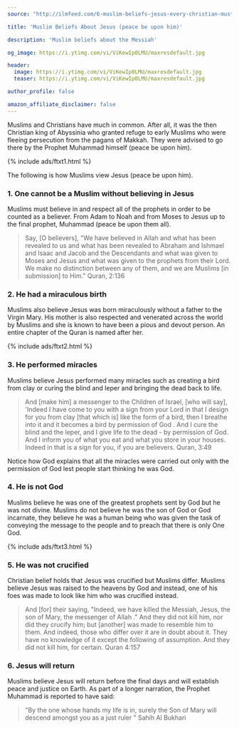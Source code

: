 ```yaml
---
source: "http://ilmfeed.com/6-muslim-beliefs-jesus-every-christian-must-know/"

title: 'Muslim Beliefs About Jesus (peace be upon him)'

description: 'Muslim beliefs about the Messiah'

og_image: https://i.ytimg.com/vi/ViKewIp0LMU/maxresdefault.jpg

header:
  image: https://i.ytimg.com/vi/ViKewIp0LMU/maxresdefault.jpg
  teaser: https://i.ytimg.com/vi/ViKewIp0LMU/maxresdefault.jpg

author_profile: false

amazon_affiliate_disclaimer: false
---
```


Muslims and Christians have much in common. After all, it was the then Christian king of Abyssinia who granted
refuge to early Muslims who were fleeing persecution from the
pagans of Makkah. They were advised to go there by the Prophet Muhammad
himself (peace be upon him).

{% include ads/ftxt1.html %}

The following is how Muslims view Jesus (peace be upon him).

### 1\. One cannot be a Muslim without believing in Jesus

Muslims must believe in and respect all of the prophets in order to be counted
as a believer. From Adam to Noah and from Moses to Jesus up to the final
prophet, Muhammad (peace be upon them all).

> Say, [O believers], "We have believed in Allah and what has been revealed to
us and what has been revealed to Abraham and Ishmael and Isaac and Jacob and
the Descendants and what was given to Moses and Jesus and what was given to
the prophets from their Lord. We make no distinction between any of them, and
we are Muslims [in submission] to Him." Quran, 2:136


### 2\. He had a miraculous birth

Muslims also believe Jesus was born miraculously without a father to the
Virgin Mary. His mother is also respected and venerated across the world by
Muslims and she is known to have been a pious and devout person. An entire
chapter of the Quran is named after her.

{% include ads/ftxt2.html %}

### 3\. He performed miracles

Muslims believe Jesus performed many miracles such as creating a bird from
clay or curing the blind and leper and bringing the dead back to life.

> And [make him] a messenger to the Children of Israel, [who will say],
'Indeed I have come to you with a sign from your Lord in that I design for you
from clay [that which is] like the form of a bird, then I breathe into it and
it becomes a bird by permission of God . And I cure the blind and the leper,
and I give life to the dead - by permission of God. And I inform you of what
you eat and what you store in your houses. Indeed in that is a sign for you,
if you are believers. Quran, 3:49

Notice how God explains that all the miracles were carried out only with the
permission of God lest people start thinking he was God.

### 4. He is not God

Muslims believe he was one of the greatest prophets sent by God but he was not
divine. Muslims do not believe he was the son of God or God incarnate, they
believe he was a human being who was given the task of conveying the message
to the people and to preach that there is only One God.

{% include ads/ftxt3.html %}

### 5\. He was not crucified

Christian belief holds that Jesus was crucified but Muslims differ. Muslims
believe Jesus was raised to the heavens by God and instead, one of his foes
was made to look like him who was crucified instead.

> And [for] their saying, "Indeed, we have killed the Messiah, Jesus, the son
of Mary, the messenger of Allah ." And they did not kill him, nor did they
crucify him; but [another] was made to resemble him to them. And indeed, those
who differ over it are in doubt about it. They have no knowledge of it except
the following of assumption. And they did not kill him, for certain. Quran
4:157

### 6\. Jesus will return

Muslims believe Jesus will return before the final days and will establish
peace and justice on Earth. As part of a longer narration, the Prophet
Muhammad is reported to have said:

> "By the one whose hands my life is in, surely the Son of Mary will descend
amongst you as a just ruler " Sahih Al Bukhari

